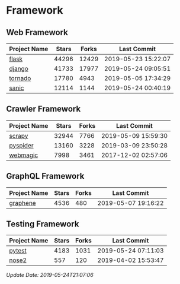 # Framework

## Web Framework

| Project Name | Stars | Forks | Last Commit |
| ------------ | ----- | ----- | ----------- |
| [flask](https://github.com/pallets/flask) | 44296 | 12429 | 2019-05-23 15:22:07 |
| [django](https://github.com/django/django) | 41733 | 17977 | 2019-05-24 09:05:51 |
| [tornado](https://github.com/tornadoweb/tornado) | 17780 | 4943 | 2019-05-05 17:34:29 |
| [sanic](https://github.com/huge-success/sanic) | 12114 | 1144 | 2019-05-24 00:40:19 |

## Crawler Framework

| Project Name | Stars | Forks | Last Commit |
| ------------ | ----- | ----- | ----------- |
| [scrapy](https://github.com/scrapy/scrapy) | 32944 | 7766 | 2019-05-09 15:59:30 |
| [pyspider](https://github.com/binux/pyspider) | 13160 | 3228 | 2019-03-09 23:50:28 |
| [webmagic](https://github.com/code4craft/webmagic) | 7998 | 3461 | 2017-12-02 02:57:06 |

## GraphQL Framework

| Project Name | Stars | Forks | Last Commit |
| ------------ | ----- | ----- | ----------- |
| [graphene](https://github.com/graphql-python/graphene) | 4536 | 480 | 2019-05-07 19:16:22 |

## Testing Framework

| Project Name | Stars | Forks | Last Commit |
| ------------ | ----- | ----- | ----------- |
| [pytest](https://github.com/pytest-dev/pytest) | 4183 | 1031 | 2019-05-24 07:11:03 |
| [nose2](https://github.com/nose-devs/nose2) | 557 | 120 | 2019-04-02 15:53:47 |

*Update Date: 2019-05-24T21:07:06*